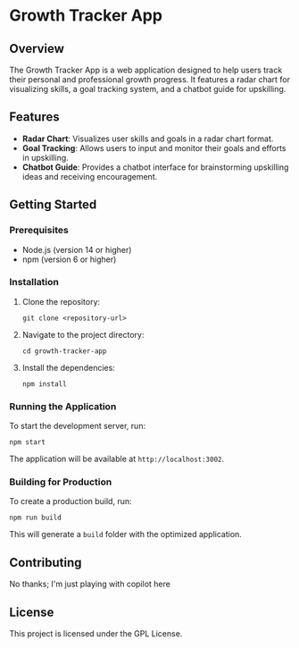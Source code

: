 # Growth Tracker App

## Overview
The Growth Tracker App is a web application designed to help users track their personal and professional growth progress. It features a radar chart for visualizing skills, a goal tracking system, and a chatbot guide for upskilling.

## Features
- **Radar Chart**: Visualizes user skills and goals in a radar chart format.
- **Goal Tracking**: Allows users to input and monitor their goals and efforts in upskilling.
- **Chatbot Guide**: Provides a chatbot interface for brainstorming upskilling ideas and receiving encouragement.

## Getting Started

### Prerequisites
- Node.js (version 14 or higher)
- npm (version 6 or higher)

### Installation
1. Clone the repository:
   ```
   git clone <repository-url>
   ```
2. Navigate to the project directory:
   ```
   cd growth-tracker-app
   ```
3. Install the dependencies:
   ```
   npm install
   ```

### Running the Application
To start the development server, run:
```
npm start
```
The application will be available at `http://localhost:3002`. 

### Building for Production
To create a production build, run:
```
npm run build
```
This will generate a `build` folder with the optimized application.

## Contributing
No thanks; I'm just playing with copilot here

## License
This project is licensed under the GPL License.
